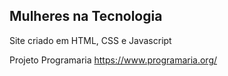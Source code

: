 ## Mulheres na Tecnologia

Site criado em HTML, CSS e Javascript

Projeto Programaria https://www.programaria.org/



